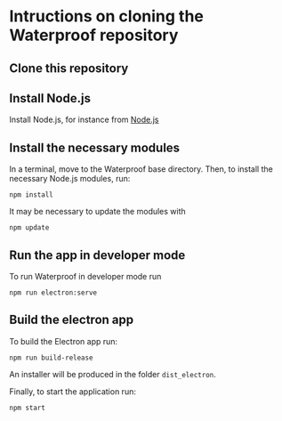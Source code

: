 # Intructions on cloning the Waterproof repository

## Clone this repository

## Install Node.js

Install Node.js, for instance from [Node.js](https://nodejs.org/en/download/)

## Install the necessary modules

In a terminal, move to the Waterproof base directory. Then, to install the necessary Node.js modules, run:
```
npm install
```

It may be necessary to update the modules with
```
npm update
```

## Run the app in developer mode
To run Waterproof in developer mode run
```
npm run electron:serve
```

## Build the electron app

To build the Electron app run:
```
npm run build-release
```
An installer will be produced in the folder `dist_electron`.

Finally, to start the application run:
```
npm start
```
